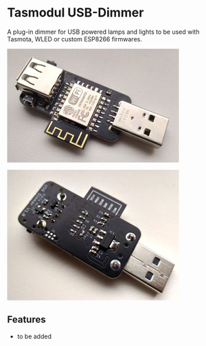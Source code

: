# Tasmodul USB-Dimmer
A plug-in dimmer for USB powered lamps and lights to be used with Tasmota, WLED or custom ESP8266 firmwares.

![Front](./doc/usbdimmer_front.jpg)

![Back](./doc/usbdimmer_back.jpg)

## Features
* to be added
